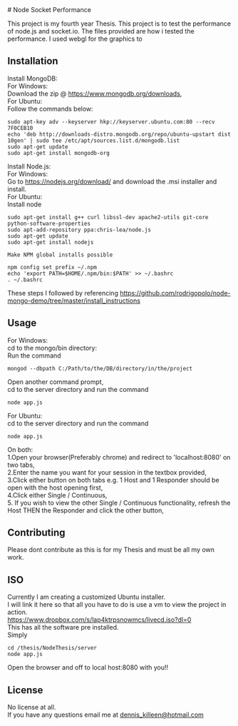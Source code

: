 <snippet>
  <content>
# Node Socket Performance

This project is my fourth year Thesis. This project is to test the performance of node.js and socket.io. The files provided are how i tested the performance. I used webgl for the graphics to  

## Installation

Install MongoDB:  
For Windows:  
	Download the zip @ https://www.mongodb.org/downloads,  
For Ubuntu:  
	Follow the commands below:
```
sudo apt-key adv --keyserver hkp://keyserver.ubuntu.com:80 --recv 7F0CEB10
echo 'deb http://downloads-distro.mongodb.org/repo/ubuntu-upstart dist 10gen' | sudo tee /etc/apt/sources.list.d/mongodb.list
sudo apt-get update
sudo apt-get install mongodb-org
```
Install Node.js:  
For Windows:   
	Go to https://nodejs.org/download/ and download the .msi installer and install.  
For Ubuntu:  
	Install node
```
sudo apt-get install g++ curl libssl-dev apache2-utils git-core python-software-properties
sudo apt-add-repository ppa:chris-lea/node.js
sudo apt-get update
sudo apt-get install nodejs
```
	Make NPM global installs possible
```
npm config set prefix ~/.npm
echo 'export PATH=$HOME/.npm/bin:$PATH' >> ~/.bashrc 
. ~/.bashrc
```

These steps I followed by referencing https://github.com/rodrigopolo/node-mongo-demo/tree/master/install_instructions
## Usage

For Windows:  
cd to the mongo/bin directory:  
Run the command  
```
mongod --dbpath C:/Path/to/the/DB/directory/in/the/project 
``` 
Open another command prompt,  
cd to the server directory and run the command  
```
node app.js
```
For Ubuntu:  
cd to the server directory and run the command  
```
node app.js
```

On both:   
1.Open your browser(Preferably chrome) and redirect to 'localhost:8080' on two tabs,  
2.Enter the name you want for your session in the textbox provided,  
3.Click either button on both tabs e.g. 1 Host and 1 Responder should be open with the host opening first,  
4.Click either Single / Continuous,  
5. If you wish to view the other Single / Continuous functionality, refresh the Host THEN the Responder and click the other button,  

## Contributing

Please dont contribute as this is for my Thesis and must be all my own work.

## ISO
Currently I am creating a customized Ubuntu installer.  
I will link it here so that all you have to do is use a vm to view the project in action.  
https://www.dropbox.com/s/lap4ktrpsnowmcs/livecd.iso?dl=0  
This has all the software pre installed.  
Simply 
```
cd /thesis/NodeThesis/server
node app.js
```
Open the browser and off to local host:8080 with you!!
## License

No license at all.  
If you have any questions email me at dennis_killeen@hotmail.com
</content>
</snippet>
